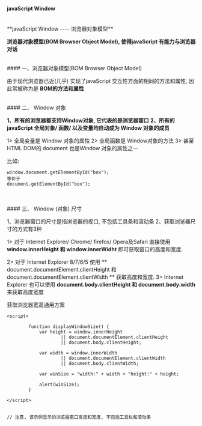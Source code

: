 #### javaScript Window



<br>
**javaScript Window ---- 浏览器对象模型**


**浏览器对象模型(BOM Browser Object Model), 使得javaScript 有能力与浏览器对话**


<br>
#### 一、浏览器对象模型(BOM Browser Object Model)

由于现代浏览器已近(几乎) 实现了javaScript 交互性方面的相同的方法和属性, 因此常被称为是 **BOM的方法和属性**




<br>
#### 二、 Window 对象

**1、所有的浏览器都支持Window对象, 它代表的是浏览器窗口**
**2、所有的javaScript 全局对象/ 函数/ 以及变量均自动成为 Window 对象的成员**

1> 全局变量是 Window 对象的属性
2> 全局函数是 Window对象的方法
3> 甚至HTML DOM的 document 也是Window 对象的属性之一

比如:
```
window.document.getElementById("box");
等价于
document.getElementById("box");
```




<br>
<br>
#### 三、 Window (对象) 尺寸


1、浏览器窗口的尺寸是指浏览器的视口, 不包括工具条和滚动条
2、获取浏览器尺寸的方式有3种

1> 对于 Internet Explorer/ Chrome/ firefox/ Opera及Safari 直接使用 **window.innerHeight 和 window.innerWidht** 即可获取窗口的高度和宽度.

2> 对于 Internet Explorer 8/7/6/5 使用 ** document.documentElement.clientHeight 和 document.documentElement.clientWidth ** 获取高度和宽度.
3> Internet Explorer 也可以使用 **document.body.clientHeight 和 document.body.width** 来获取高度宽度




获取浏览器宽高通用方案
```
<script>
        
        function displayWindowSize() {
            var height = window.innerHeight
                    || document.documentElement.clientHeight
                    || document.body.clientHeight;
            
            var width = window.innerWidth
                    || document.documentElement.clientWidth
                    || document.body.clientWidth;
            
            var winSize = "width:" + width + "height:" + height;
            
            alert(winSize);
        }
        
</script>


// 注意, 该示例显示的浏览器窗口高度和宽度, 不包括工具栏和滚动条
```





